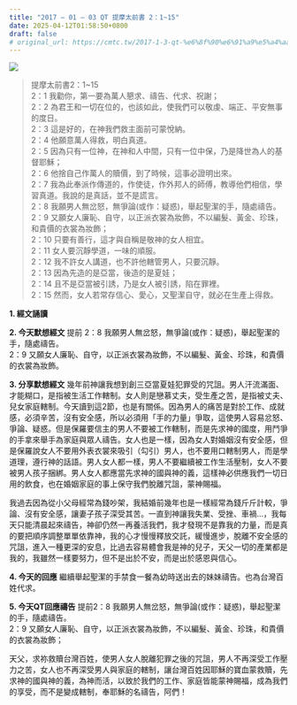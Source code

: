 ```yaml
---
title: "2017 – 01 – 03 QT 提摩太前書 2：1~15"
date: 2025-04-12T01:58:50+0800
draft: false
# original_url: https://cmtc.tw/2017-1-3-qt-%e6%8f%90%e6%91%a9%e5%a4%aa%e5%89%8d%e6%9b%b82%ef%bc%9a115
---
```


![](/images/qt.jpg)
> 提摩太前書2：1\~15  
> 2：1 我勸你，第一要為萬人懇求、禱告、代求、祝謝；  
> 2：2 為君王和一切在位的，也該如此，使我們可以敬虔、端正、平安無事的度日。  
> 2：3 這是好的，在神我們救主面前可蒙悅納。  
> 2：4 他願意萬人得救，明白真道。  
> 2：5 因為只有一位神，在神和人中間，只有一位中保，乃是降世為人的基督耶穌；  
> 2：6 他捨自己作萬人的贖價，到了時候，這事必證明出來。  
> 2：7 我為此奉派作傳道的，作使徒，作外邦人的師傅，教導他們相信，學習真道。我說的是真話，並不是謊言。  
> 2：8 我願男人無岔怒，無爭論(或作：疑惑)，舉起聖潔的手，隨處禱告。  
> 2：9 又願女人廉恥、自守，以正派衣裳為妝飾，不以編髮、黃金、珍珠，和貴價的衣裳為妝飾；  
> 2：10 只要有善行，這才與自稱是敬神的女人相宜。  
> 2：11 女人要沉靜學道，一味的順服。  
> 2：12 我不許女人講道，也不許他轄管男人，只要沉靜。  
> 2：13 因為先造的是亞當，後造的是夏娃；  
> 2：14 且不是亞當被引誘，乃是女人被引誘，陷在罪裡。  
> 2：15 然而，女人若常存信心、愛心，又聖潔自守，就必在生產上得救。

**1.  經文誦讀**

**2.  今天默想經文**
提前 2：8 我願男人無岔怒，無爭論(或作：疑惑)，舉起聖潔的手，隨處禱告。  
2：9 又願女人廉恥、自守，以正派衣裳為妝飾，不以編髮、黃金、珍珠，和貴價的衣裳為妝飾。

**3. 分享默想經文**
幾年前神讓我想到創三亞當夏娃犯罪受的咒詛。男人汗流滿面、才能糊口，是指被生活工作轄制。女人則是戀慕丈夫，受生產之苦，是指被丈夫、兒女家庭轄制。今天讀到這2節，也是有關係。因為男人的痛苦是對於工作、成就感，必須辛苦，沒有安全感，所以必須用「手的力量」爭取，這使男人容易忿怒、爭論、疑惑。但是保羅要信主的男人不要被工作轄制，而是先求神的國度，用鬥爭的手拿來舉手為家庭與眾人禱告。女人也是一樣，因為女人對婚姻沒有安全感，但是保羅說女人不要用外表衣裳來吸引（勾引）男人，也不要用口轄制男人，而是學道理，遵行神的話語。男人女人都一樣，男人不要繼續被工作生活壓制，女人不要被男人孩子捆綁。男人女人都應當先求神的國與神的義，這樣神必供應我們一切日用的飲食，也在婚姻家庭的事上保守我們脫離咒詛，蒙神賜福。

我過去因為從小父母經常為錢吵架，我結婚前幾年也是一樣經常為錢斤斤計較，爭論、沒有安全感，讓妻子孩子深受其苦。一直到神讓我失業、受挫、車禍…，我每天只能清晨起來禱告，神卻仍然一再養活我們，我才發現不是靠我的力量，而是真的要把順序調整單單依靠神，我的心才慢慢釋放交託，緩慢進步，脫離不安全感的咒詛，進入一種更深的安息，比過去容易體會我是神的兒子，天父一切的產業都是我的，我雖然一樣要努力，但不是出於不安，而是出於感恩與信心。

**4. 今天的回應**
繼續舉起聖潔的手禁食一餐為幼時送出去的妹妹禱告。也為台灣百姓代求。

**5. 今天QT回應禱告**
提前2：8 我願男人無岔怒，無爭論(或作：疑惑)，舉起聖潔的手，隨處禱告。  
2：9 又願女人廉恥、自守，以正派衣裳為妝飾，不以編髮、黃金、珍珠，和貴價的衣裳為妝飾；

天父，求祢救贖台灣百姓，使男人女人脫離犯罪之後的咒詛，男人不再深受工作壓力之苦，女人也不再深受男人與家庭的轄制，讓台灣百姓因耶穌的寶血蒙救贖，先求神的國與神的義，為神而活，以致於我們的工作、家庭皆能蒙神賜福，成為我們的享受，而不是變成轄制，奉耶穌的名禱告，阿們！
